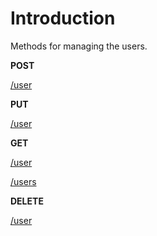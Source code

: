 # Introduction

Methods for managing the users.

**POST**

[/user](/endpoints/users/post.html#user)

**PUT**

[/user](/endpoints/users/put.html#user)

**GET**

[/user](/endpoints/users/get.html#user)

[/users](/endpoints/users/get.html#users)

**DELETE**

[/user](/endpoints/users/delete.html#user)
